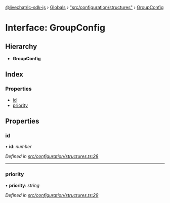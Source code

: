 [@livechat/lc-sdk-js](../README.md) › [Globals](../globals.md) › ["src/configuration/structures"](../modules/_src_configuration_structures_.md) › [GroupConfig](_src_configuration_structures_.groupconfig.md)

# Interface: GroupConfig

## Hierarchy

* **GroupConfig**

## Index

### Properties

* [id](_src_configuration_structures_.groupconfig.md#id)
* [priority](_src_configuration_structures_.groupconfig.md#priority)

## Properties

###  id

• **id**: *number*

*Defined in [src/configuration/structures.ts:28](https://github.com/livechat/lc-sdk-js/blob/adb7bb1/src/configuration/structures.ts#L28)*

___

###  priority

• **priority**: *string*

*Defined in [src/configuration/structures.ts:29](https://github.com/livechat/lc-sdk-js/blob/adb7bb1/src/configuration/structures.ts#L29)*
